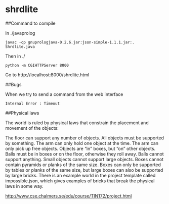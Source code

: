# shrdlite


##Command to compile

In ./javaprolog

    javac -cp gnuprologjava-0.2.6.jar:json-simple-1.1.1.jar:. Shrdlite.java 

Then in ./

    python -m CGIHTTPServer 8000

Go to http://localhost:8000/shrdlite.html


##Bugs

When we try to send a command from the web interface

    Internal Error : Timeout

##Physical laws

The world is ruled by physical laws that constrain the placement and movement of the objects:

The floor can support any number of objects.
All objects must be supported by something.
The arm can only hold one object at the time.
The arm can only pick up free objects.
Objects are “in” boxes, but “on” other objects.
Balls must be in boxes or on the floor, otherwise they roll away.
Balls cannot support anything.
Small objects cannot support large objects.
Boxes cannot contain pyramids or planks of the same size.
Boxes can only be supported by tables or planks of the same size, but large boxes can also be supported by large bricks.
There is an example world in the project template called impossible.json, which gives examples of bricks that break the physical laws in some way.

http://www.cse.chalmers.se/edu/course/TIN172/project.html
